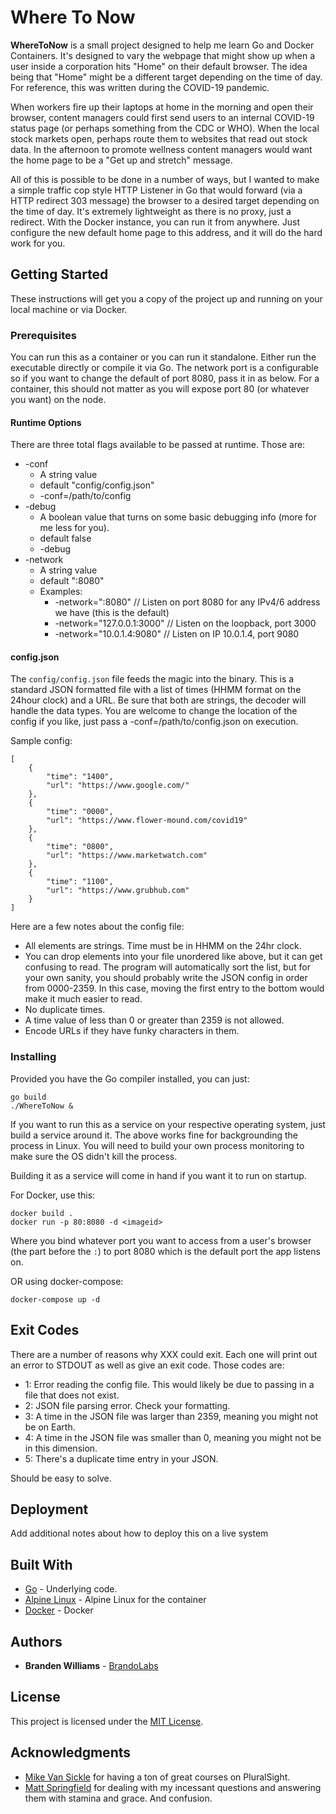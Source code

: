 # Where To Now

**WhereToNow** is a small project designed to help me learn Go and Docker Containers. It's designed to vary the webpage that might show up when a user inside a corporation hits "Home" on their default browser. The idea being that "Home" might be a different target depending on the time of day. For reference, this was written during the COVID-19 pandemic. 

When workers fire up their laptops at home in the morning and open their browser, content managers could first send users to an internal COVID-19 status page (or perhaps something from the CDC or WHO). When the local stock markets open, perhaps route them to websites that read out stock data. In the afternoon to promote wellness content managers would want the home page to be a "Get up and stretch" message.

All of this is possible to be done in a number of ways, but I wanted to make a simple traffic cop style HTTP Listener in Go that would forward (via a HTTP redirect 303 message) the browser to a desired target depending on the time of day. It's extremely lightweight as there is no proxy, just a redirect. With the Docker instance, you can run it from anywhere. Just configure the new default home page to this address, and it will do the hard work for you. 

## Getting Started

These instructions will get you a copy of the project up and running on your local machine or via Docker.

### Prerequisites

You can run this as a container or you can run it standalone. Either run the executable directly or compile it via Go. The network port is a configurable so if you want to change the default of port 8080, pass it in as below. For a container, this should not matter as you will expose port 80 (or whatever you want) on the node.

#### Runtime Options
There are three total flags available to be passed at runtime. Those are:

* -conf
	* A string value
	* default "config/config.json"
	* -conf=/path/to/config 
* -debug
	* A boolean value that turns on some basic debugging info (more for me less for you).
	* default false
	* -debug 
* -network
	* A string value
	* default ":8080"
	* Examples:
		* -network=":8080" // Listen on port 8080 for any IPv4/6 address we have (this is the default)
		* -network="127.0.0.1:3000" // Listen on the loopback, port 3000
		* -network="10.0.1.4:9080" // Listen on IP 10.0.1.4, port 9080

#### config.json
The `config/config.json` file feeds the magic into the binary. This is a standard JSON formatted file with a list of times (HHMM format on the 24hour clock) and a URL. Be sure that both are strings, the decoder will handle the data types. You are welcome to change the location of the config if you like, just pass a -conf=/path/to/config.json on execution.

Sample config:

	[
	    {
	        "time": "1400",
	        "url": "https://www.google.com/"
	    },
	    {
	        "time": "0000",
	        "url": "https://www.flower-mound.com/covid19"
	    },
	    {
	        "time": "0800",
	        "url": "https://www.marketwatch.com"
	    },
	    {
	        "time": "1100",
	        "url": "https://www.grubhub.com"
	    }
	]

Here are a few notes about the config file:

* All elements are strings. Time must be in HHMM on the 24hr clock.
* You can drop elements into your file unordered like above, but it can get confusing to read. The program will automatically sort the list, but for your own sanity, you should probably write the JSON config in order from 0000-2359. In this case, moving the first entry to the bottom would make it much easier to read.
* No duplicate times.
* A time value of less than 0 or greater than 2359 is not allowed.
* Encode URLs if they have funky characters in them.


### Installing

Provided you have the Go compiler installed, you can just:

```
go build
./WhereToNow &
```

If you want to run this as a service on your respective operating system, just build a service around it. The above works fine for backgrounding the process in Linux. You will need to build your own process monitoring to make sure the OS didn't kill the process.

Building it as a service will come in hand if you want it to run on startup.

For Docker, use this:

```
docker build . 
docker run -p 80:8080 -d <imageid>
```

Where you bind whatever port you want to access from a user's browser (the part before the `:`) to port 8080 which is the default port the app listens on.

OR using docker-compose:

```
docker-compose up -d
```

## Exit Codes

There are a number of reasons why XXX could exit. Each one will print out an error to STDOUT as well as give an exit code. Those codes are:

* 1: Error reading the config file. This would likely be due to passing in a file that does not exist.
* 2: JSON file parsing error. Check your formatting.
* 3: A time in the JSON file was larger than 2359, meaning you might not be on Earth.
* 4: A time in the JSON file was smaller than 0, meaning you might not be in this dimension.
* 5: There's a duplicate time entry in your JSON.

Should be easy to solve.

## Deployment

Add additional notes about how to deploy this on a live system

## Built With

* [Go](https://golang.org/) - Underlying code.
* [Alpine Linux](https://www.alpinelinux.org/) - Alpine Linux for the container
* [Docker](https://docker.com/) - Docker

## Authors

* **Branden Williams** - [BrandoLabs](https://github.com/captbrando)


## License

This project is licensed under the [MIT License](https://opensource.org/licenses/MIT).

## Acknowledgments

* [Mike Van Sickle](https://www.pluralsight.com/authors/mike-vansickle) for having a ton of great courses on PluralSight.
* [Matt Springfield](https://www.12feet.com) for dealing with my incessant questions and answering them with stamina and grace. And confusion.
